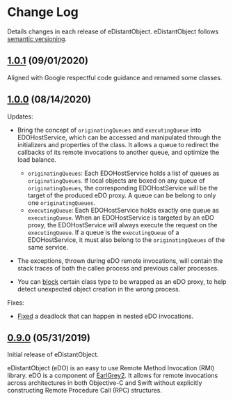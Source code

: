# Change Log

Details changes in each release of eDistantObject. eDistantObject follows
[semantic versioning](http://semver.org/).

## [1.0.1](https://github.com/google/eDistantObject/tree/1.0.1) (09/01/2020)

Aligned with Google respectful code guidance and renamed some classes.

## [1.0.0](https://github.com/google/eDistantObject/tree/1.0.0) (08/14/2020)

Updates:

* Bring the concept of `originatingQueues` and `executingQueue` into
  EDOHostService, which can be accessed and manipulated through the initializers
  and properties of the class. It allows a queue to redirect the callbacks of
  its remote invocations to another queue, and optimize the load balance.

    * `originatingQueues`: Each EDOHostService holds a list of queues as
      `originatingQueues`. If local objects are boxed on any queue of
      `originatingQueues`, the corresponding EDOHostService will be the target
      of the produced eDO proxy. A queue can be belong to only one
      `originatingQueues`.
    * `executingQueue`: Each EDOHostService holds exactly one queue as
      `executingQueue`. When an EDOHostService is targeted by an eDO proxy, the
      EDOHostService will always execute the request on the `executingQueue`. If
      a queue is the `executingQueue` of a EDOHostService, it must also belong
      to the `originatingQueues` of the same service.

* The exceptions, thrown during eDO remote invocations, will contain the stack
  traces of both the callee process and previous caller processes.

* You can
  [block](https://github.com/google/eDistantObject/blob/master/Service/Sources/NSObject%2BEDOBlockedType.h#L38)
  certain class type to be wrapped as an eDO proxy, to help detect unexpected
  object creation in the wrong process.

Fixes:

* [Fixed](https://github.com/google/eDistantObject/commit/ddeeac61eec7bdaa87c2f817120a0e553f15e8f4) a deadlock that can happen in nested eDO invocations.

## [0.9.0](https://github.com/google/eDistantObject/tree/0.9.0) (05/31/2019)

Initial release of eDistantObject.

eDistantObject (eDO) is an easy to use Remote Method Invocation (RMI) library.
eDO is a component of [EarlGrey2](https://github.com/google/EarlGrey/tree/earlgrey2).
It allows for remote invocations across architectures in both Objective-C and
Swift without explicitly constructing Remote Procedure Call (RPC) structures.
